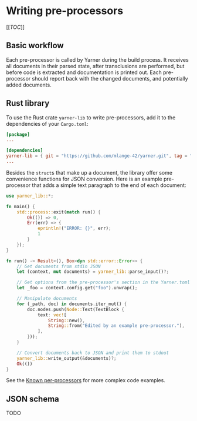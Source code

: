 # Writing pre-processors

[[_TOC_]]

## Basic workflow

Each pre-processor is called by Yarner during the build process. It receives all documents in their parsed state, after transclusions are performed, but before code is extracted and documentation is printed out. Each pre-processor should report back with the changed documents, and potentially added documents.

## Rust library

To use the Rust crate `yarner-lib` to write pre-processors, add it to the dependencies of your `Cargo.toml`:

```toml
[package]
...

[dependencies]
yarner-lib = { git = "https://github.com/mlange-42/yarner.git", tag = "0.5.0" }
...
```

Besides the `struct`s that make up a document, the library offer some convenience functions for JSON conversion. Here is an example pre-processor that adds a simple text paragraph to the end of each document:

```rust
use yarner_lib::*;

fn main() {
    std::process::exit(match run() {
        Ok(()) => 0,
        Err(err) => {
            eprintln!("ERROR: {}", err);
            1
        }
    });
}

fn run() -> Result<(), Box<dyn std::error::Error>> {
    // Get documents from stdin JSON
    let (context, mut documents) = yarner_lib::parse_input()?;

    // Get options from the pre-processor's section in the Yarner.toml
    let _foo = context.config.get("foo").unwrap();

    // Manipulate documents
    for (_path, doc) in documents.iter_mut() {
        doc.nodes.push(Node::Text(TextBlock {
            text: vec![
                String::new(),
                String::from("Edited by an example pre-processor."),
            ],
        }));
    }

    // Convert documents back to JSON and print them to stdout
    yarner_lib::write_output(&documents)?;
    Ok(())
}
```

See the [Known per-processors](./known.md) for more complex code examples.

## JSON schema

TODO
